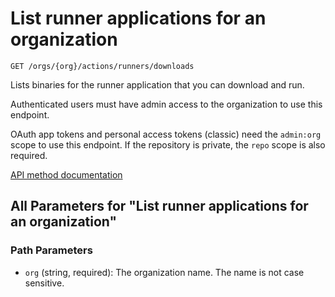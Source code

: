 # List runner applications for an organization

`GET /orgs/{org}/actions/runners/downloads`

Lists binaries for the runner application that you can download and run.

Authenticated users must have admin access to the organization to use this endpoint.

OAuth app tokens and personal access tokens (classic) need the `admin:org` scope to use this endpoint.  If the repository is private, the `repo` scope is also required.

[API method documentation](https://docs.github.com/rest/actions/self-hosted-runners#list-runner-applications-for-an-organization)

## All Parameters for "List runner applications for an organization"

### Path Parameters

- `org` (string, required): The organization name. The name is not case sensitive.